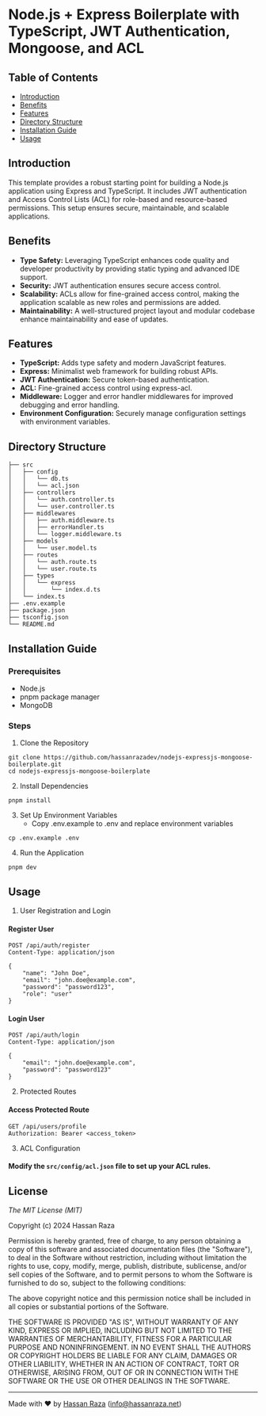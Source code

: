 # Node.js + Express Boilerplate with TypeScript, JWT Authentication, Mongoose, and ACL

## Table of Contents

- [Introduction](#introduction) 
- [Benefits](#benefits) 
- [Features](#features)
- [Directory Structure](#directory-structure)
- [Installation Guide](#installation-guide)
- [Usage](#usage)

## Introduction

This template provides a robust starting point for building a Node.js application using Express and TypeScript. It includes JWT authentication and Access Control Lists (ACL) for role-based and resource-based permissions. This setup ensures secure, maintainable, and scalable applications.

## Benefits

- **Type Safety:** Leveraging TypeScript enhances code quality and developer productivity by providing static typing and advanced IDE support.
- **Security:** JWT authentication ensures secure access control.
- **Scalability:** ACLs allow for fine-grained access control, making the application scalable as new roles and permissions are added.
- **Maintainability:** A well-structured project layout and modular codebase enhance maintainability and ease of updates.

## Features

- **TypeScript:** Adds type safety and modern JavaScript features.
- **Express:** Minimalist web framework for building robust APIs.
- **JWT Authentication:** Secure token-based authentication.
- **ACL:** Fine-grained access control using express-acl.
- **Middleware:** Logger and error handler middlewares for improved debugging and error handling.
- **Environment Configuration:** Securely manage configuration settings with environment variables.

## Directory Structure
```
├── src
│   ├── config
│   │   └── db.ts
│   │   └── acl.json
│   ├── controllers
│   │   └── auth.controller.ts
│   │   └── user.controller.ts
│   ├── middlewares
│   │   ├── auth.middleware.ts
│   │   ├── errorHandler.ts
│   │   └── logger.middleware.ts
│   ├── models
│   │   └── user.model.ts
│   ├── routes
│   │   └── auth.route.ts
│   │   └── user.route.ts
│   ├── types
│   │   └── express
│   │       └── index.d.ts
│   └── index.ts
├── .env.example
├── package.json
├── tsconfig.json
└── README.md
```

## Installation Guide
### Prerequisites

- Node.js
- pnpm package manager
- MongoDB

### Steps

1. Clone the Repository
```shell
git clone https://github.com/hassanrazadev/nodejs-expressjs-mongoose-boilerplate.git
cd nodejs-expressjs-mongoose-boilerplate
```

2. Install Dependencies
```shell
pnpm install
```

3. Set Up Environment Variables
   - Copy .env.example to .env and replace environment variables 
```shell
cp .env.example .env
```

4. Run the Application
```shell
pnpm dev
```

## Usage

1. User Registration and Login
#### Register User
```shell
POST /api/auth/register
Content-Type: application/json

{
    "name": "John Doe",
    "email": "john.doe@example.com",
    "password": "password123",
    "role": "user"
}
```

#### Login User
```shell
POST /api/auth/login
Content-Type: application/json

{
    "email": "john.doe@example.com",
    "password": "password123"
}
```

2. Protected Routes
#### Access Protected Route
```shell
GET /api/users/profile
Authorization: Bearer <access_token>
```

3. ACL Configuration
#### Modify the `src/config/acl.json` file to set up your ACL rules. 

## License

*The MIT License (MIT)*

Copyright (c) 2024 Hassan Raza

Permission is hereby granted, free of charge, to any person obtaining a copy of this software and associated documentation files (the "Software"), to deal in the Software without restriction, including without limitation the rights to use, copy, modify, merge, publish, distribute, sublicense, and/or sell copies of the Software, and to permit persons to whom the Software is furnished to do so, subject to the following conditions:

The above copyright notice and this permission notice shall be included in all copies or substantial portions of the Software.

THE SOFTWARE IS PROVIDED "AS IS", WITHOUT WARRANTY OF ANY KIND, EXPRESS OR IMPLIED, INCLUDING BUT NOT LIMITED TO THE WARRANTIES OF MERCHANTABILITY, FITNESS FOR A PARTICULAR PURPOSE AND NONINFRINGEMENT. IN NO EVENT SHALL THE AUTHORS OR COPYRIGHT HOLDERS BE LIABLE FOR ANY CLAIM, DAMAGES OR OTHER LIABILITY, WHETHER IN AN ACTION OF CONTRACT, TORT OR OTHERWISE, ARISING FROM, OUT OF OR IN CONNECTION WITH THE SOFTWARE OR THE USE OR OTHER DEALINGS IN THE SOFTWARE.

---
Made with ❤️ by [Hassan Raza]("https://hassanraza.net") (<info@hassanraza.net>)
